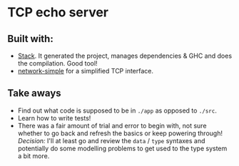# TCP echo server

## Built with:
  - [Stack](https://github.com/commercialhaskell/stack). It generated the project, manages dependencies & GHC and does the compilation. Good tool!
  - [network-simple](https://github.com/k0001/network-simple) for a simplified TCP interface.

## Take aways
  - Find out what code is supposed to be in `./app` as opposed to `./src`.
  - Learn how to write tests!
  - There was a fair amount of trial and error to begin with, not sure whether to go back and refresh the basics or keep powering through! _Decision:_ I'll at least go and review the `data` / `type` syntaxes and potentially do some modelling problems to get used to the type system a bit more.
